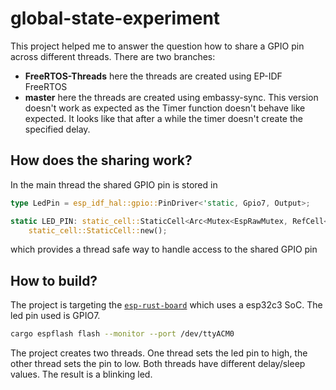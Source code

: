 # global-state-experiment


This project helped me to answer the question how to share a GPIO pin across different threads. There are two branches:
* **FreeRTOS-Threads** here the threads are created using EP-IDF FreeRTOS
* **master** here the threads are created using embassy-sync. This version doesn't work as expected as the Timer function doesn't behave like expected. It looks like that after a while the timer doesn't create the specified delay.

## How does the sharing work?
In the main thread the shared GPIO pin is stored in 
```rust
type LedPin = esp_idf_hal::gpio::PinDriver<'static, Gpio7, Output>;

static LED_PIN: static_cell::StaticCell<Arc<Mutex<EspRawMutex, RefCell<LedPin>>>> = 
    static_cell::StaticCell::new();
```
which provides a thread safe way to handle access to the shared GPIO pin

## How to build?
The project is targeting the [`esp-rust-board`](https://github.com/esp-rs/esp-rust-board) which uses a esp32c3 SoC. The led pin used is GPIO7.

```sh
cargo espflash flash --monitor --port /dev/ttyACM0  
```

The project creates two threads. One thread sets the led pin to high, the other thread sets the pin to low. Both threads have different delay/sleep values. The result is a blinking led.
